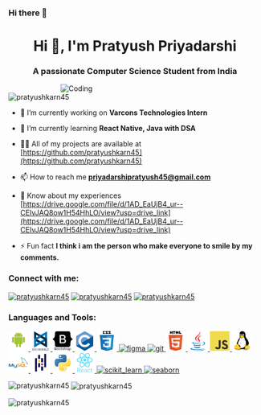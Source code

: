 ### Hi there 👋
<h1 align="center">Hi 👋, I'm Pratyush Priyadarshi</h1>
<h3 align="center">A passionate Computer Science Student from India</h3>
<img align="right" alt="Coding" width="400" src="https://iconscout.com/lottie/working-software-engineer-6369148">

<p align="left"> <img src="https://komarev.com/ghpvc/?username=pratyushkarn45&label=Profile%20views&color=0e75b6&style=flat" alt="pratyushkarn45" /> </p>

- 🔭 I’m currently working on **Varcons Technologies Intern**

- 🌱 I’m currently learning **React Native, Java with DSA**

- 👨‍💻 All of my projects are available at [https://github.com/pratyushkarn45](https://github.com/pratyushkarn45)

- 📫 How to reach me **priyadarshipratyush45@gmail.com**

- 📄 Know about my experiences [https://drive.google.com/file/d/1AD_EaUjB4_ur--CEIvJAQ8ow1H54HhLO/view?usp=drive_link](https://drive.google.com/file/d/1AD_EaUjB4_ur--CEIvJAQ8ow1H54HhLO/view?usp=drive_link)

- ⚡ Fun fact **I think i am the person who make everyone to smile by my comments.**

<h3 align="left">Connect with me:</h3>
<p align="left">
<a href="https://instagram.com/pratyushkarn45" target="blank"><img align="center" src="https://raw.githubusercontent.com/rahuldkjain/github-profile-readme-generator/master/src/images/icons/Social/instagram.svg" alt="pratyushkarn45" height="30" width="40" /></a>
<a href="https://www.hackerrank.com/pratyushkarn45" target="blank"><img align="center" src="https://raw.githubusercontent.com/rahuldkjain/github-profile-readme-generator/master/src/images/icons/Social/hackerrank.svg" alt="pratyushkarn45" height="30" width="40" /></a>
<a href="https://www.leetcode.com/pratyushkarn45" target="blank"><img align="center" src="https://raw.githubusercontent.com/rahuldkjain/github-profile-readme-generator/master/src/images/icons/Social/leet-code.svg" alt="pratyushkarn45" height="30" width="40" /></a>
</p>

<h3 align="left">Languages and Tools:</h3>
<p align="left"> <a href="https://developer.android.com" target="_blank" rel="noreferrer"> <img src="https://raw.githubusercontent.com/devicons/devicon/master/icons/android/android-original-wordmark.svg" alt="android" width="40" height="40"/> </a> <a href="https://backbonejs.org" target="_blank" rel="noreferrer"> <img src="https://raw.githubusercontent.com/devicons/devicon/master/icons/backbonejs/backbonejs-original-wordmark.svg" alt="backbonejs" width="40" height="40"/> </a> <a href="https://getbootstrap.com" target="_blank" rel="noreferrer"> <img src="https://raw.githubusercontent.com/devicons/devicon/master/icons/bootstrap/bootstrap-plain-wordmark.svg" alt="bootstrap" width="40" height="40"/> </a> <a href="https://www.cprogramming.com/" target="_blank" rel="noreferrer"> <img src="https://raw.githubusercontent.com/devicons/devicon/master/icons/c/c-original.svg" alt="c" width="40" height="40"/> </a> <a href="https://www.w3schools.com/css/" target="_blank" rel="noreferrer"> <img src="https://raw.githubusercontent.com/devicons/devicon/master/icons/css3/css3-original-wordmark.svg" alt="css3" width="40" height="40"/> </a> <a href="https://www.figma.com/" target="_blank" rel="noreferrer"> <img src="https://www.vectorlogo.zone/logos/figma/figma-icon.svg" alt="figma" width="40" height="40"/> </a> <a href="https://git-scm.com/" target="_blank" rel="noreferrer"> <img src="https://www.vectorlogo.zone/logos/git-scm/git-scm-icon.svg" alt="git" width="40" height="40"/> </a> <a href="https://www.w3.org/html/" target="_blank" rel="noreferrer"> <img src="https://raw.githubusercontent.com/devicons/devicon/master/icons/html5/html5-original-wordmark.svg" alt="html5" width="40" height="40"/> </a> <a href="https://www.java.com" target="_blank" rel="noreferrer"> <img src="https://raw.githubusercontent.com/devicons/devicon/master/icons/java/java-original.svg" alt="java" width="40" height="40"/> </a> <a href="https://developer.mozilla.org/en-US/docs/Web/JavaScript" target="_blank" rel="noreferrer"> <img src="https://raw.githubusercontent.com/devicons/devicon/master/icons/javascript/javascript-original.svg" alt="javascript" width="40" height="40"/> </a> <a href="https://www.linux.org/" target="_blank" rel="noreferrer"> <img src="https://raw.githubusercontent.com/devicons/devicon/master/icons/linux/linux-original.svg" alt="linux" width="40" height="40"/> </a> <a href="https://www.mysql.com/" target="_blank" rel="noreferrer"> <img src="https://raw.githubusercontent.com/devicons/devicon/master/icons/mysql/mysql-original-wordmark.svg" alt="mysql" width="40" height="40"/> </a> <a href="https://pandas.pydata.org/" target="_blank" rel="noreferrer"> <img src="https://raw.githubusercontent.com/devicons/devicon/2ae2a900d2f041da66e950e4d48052658d850630/icons/pandas/pandas-original.svg" alt="pandas" width="40" height="40"/> </a> <a href="https://www.python.org" target="_blank" rel="noreferrer"> <img src="https://raw.githubusercontent.com/devicons/devicon/master/icons/python/python-original.svg" alt="python" width="40" height="40"/> </a> <a href="https://reactjs.org/" target="_blank" rel="noreferrer"> <img src="https://raw.githubusercontent.com/devicons/devicon/master/icons/react/react-original-wordmark.svg" alt="react" width="40" height="40"/> </a> <a href="https://scikit-learn.org/" target="_blank" rel="noreferrer"> <img src="https://upload.wikimedia.org/wikipedia/commons/0/05/Scikit_learn_logo_small.svg" alt="scikit_learn" width="40" height="40"/> </a> <a href="https://seaborn.pydata.org/" target="_blank" rel="noreferrer"> <img src="https://seaborn.pydata.org/_images/logo-mark-lightbg.svg" alt="seaborn" width="40" height="40"/> </a> </p>

<p><img align="left" src="https://github-readme-stats.vercel.app/api/top-langs?username=pratyushkarn45&show_icons=true&locale=en&layout=compact" alt="pratyushkarn45" /></p>

<p>&nbsp;<img align="center" src="https://github-readme-stats.vercel.app/api?username=pratyushkarn45&show_icons=true&locale=en" alt="pratyushkarn45" /></p>

<p><img align="center" src="https://github-readme-streak-stats.herokuapp.com/?user=pratyushkarn45&" alt="pratyushkarn45" /></p>

